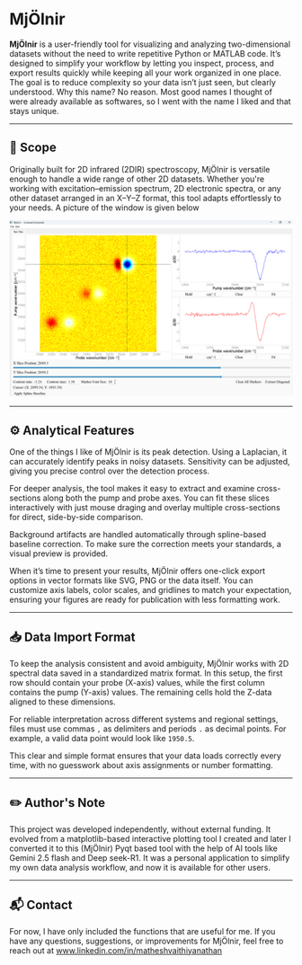 # MjÖlnir

**MjÖlnir** is a user-friendly tool for visualizing and analyzing two-dimensional datasets without the need to write repetitive Python or MATLAB code. It’s designed to simplify your workflow by letting you inspect, process, and export results quickly while keeping all your work organized in one place. The goal is to reduce complexity so your data isn’t just seen, but clearly understood. Why this name? No reason. Most good names I thought of were already available as softwares, so I went with the name I liked and that stays unique.

---

## 📌 Scope

Originally built for 2D infrared (2DIR) spectroscopy, MjÖlnir is versatile enough to handle a wide range of other 2D datasets. Whether you're working with excitation–emission spectrum, 2D electronic spectra, or any other dataset arranged in an X–Y–Z format, this tool adapts effortlessly to your needs. A picture of the window is given below 

![Description of the image](image.png)

---

## ⚙️ Analytical Features

One of the things I like of MjÖlnir is its peak detection. Using a Laplacian, it can accurately identify peaks in noisy datasets. Sensitivity can be adjusted, giving you precise control over the detection process.

For deeper analysis, the tool makes it easy to extract and examine cross-sections along both the pump and probe axes. You can fit these slices interactively with just mouse draging and overlay multiple cross-sections for direct, side-by-side comparison.

Background artifacts are handled automatically through spline-based baseline correction. To make sure the correction meets your standards, a visual preview is provided.

When it’s time to present your results, MjÖlnir offers one-click export options in vector formats like SVG, PNG or the data itself. You can customize axis labels, color scales, and gridlines to match your expectation, ensuring your figures are ready for publication with less formatting work.

---

## 📥 Data Import Format

To keep the analysis consistent and avoid ambiguity, MjÖlnir works with 2D spectral data saved in a standardized matrix format. In this setup, the first row should contain your probe (X-axis) values, while the first column contains the pump (Y-axis) values. The remaining cells hold the Z-data aligned to these dimensions.

For reliable interpretation across different systems and regional settings, files must use commas `,` as delimiters and periods `.` as decimal points. For example, a valid data point would look like `1950.5`.

This clear and simple format ensures that your data loads correctly every time, with no guesswork about axis assignments or number formatting. 

---
## ✏️ Author's Note

This project was developed independently, without external funding. It evolved from a matplotlib-based interactive plotting tool I created and later I converted it to this (MjÖlnir) Pyqt based tool with the help of AI tools like Gemini 2.5 flash and Deep seek-R1. It was a personal application to simplify my own data analysis workflow, and now it is available for other users. 

---

## 📬 Contact

For now, I have only included the functions that are useful for me. If you have any questions, suggestions, or improvements for MjÖlnir, feel free to reach out at www.linkedin.com/in/matheshvaithiyanathan

